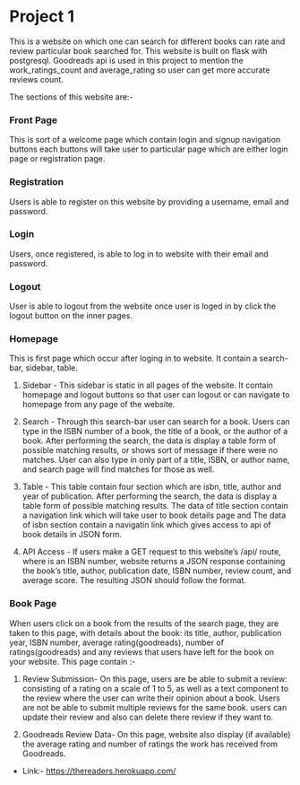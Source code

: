 # Project 1

This is a website on which one can search for different books can rate and review particular book searched for. This website is built on flask with postgresql. Goodreads api is used in this project to mention the work_ratings_count and average_rating so user can get more accurate reviews count.

The sections of this website are:-

### Front Page
This is sort of a welcome page which contain login and signup navigation buttons each buttons will take user to particular page which are either login page or registration page.

### Registration
Users is able to register on this website by providing a username, email and password.

### Login
Users, once registered, is able to log in to website with their email and password. 

### Logout
User is able to logout from the website once user is loged in by click the logout button on the inner pages.

### Homepage
This is first page which occur after loging in to website. It contain a search-bar, sidebar, table.
1. Sidebar - This sidebar is static in all pages of the website. It contain homepage and logout buttons so that user can logout or can navigate to homepage from any page of the website.

2. Search - Through this search-bar user can search for a book. Users can type in the ISBN number of a book, the title of a book, or the author of a book. After performing the search, the data is display a table form of possible matching results, or shows sort of message if there were no matches. User can also type in only part of a title, ISBN, or author name, and search page will find matches for those as well. 

3. Table - This table contain four section which are isbn, title, author and year of publication. After performing the search, the data is display a table form of possible matching results. The data of title section contain a navigation link which will take user to  book details page and The data of isbn section contain a navigatin link which gives access to api of book details in JSON form.


4. API Access - If users make a GET request to this website’s /api/<isbn> route, where <isbn> is an ISBN number, website returns a JSON response containing the book’s title, author, publication date, ISBN number, review count, and average score. The resulting JSON should follow the format.

### Book Page
When users click on a book from the results of the search page, they are taken to this page, with details about the book: its title, author, publication year, ISBN number, average rating(goodreads), number of ratings(goodreads) and any reviews that users have left for the book on your website. This page contain :-

1. Review Submission- On this page, users are be able to submit a review: consisting of a rating on a scale of 1 to 5, as well as a text component to the review where the user can write their opinion about a book. Users are not be able to submit multiple reviews for the same book. users can update their review and also can delete there review if they want to.

2. Goodreads Review Data- On this page, website also display (if available) the average rating and number of ratings the work has received from Goodreads.

* Link:- https://thereaders.herokuapp.com/
